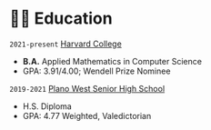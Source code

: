# 👨‍🎓 Education
`2021-present` [Harvard College](https://college.harvard.edu/)
- **B.A.** Applied Mathematics in Computer Science
- GPA: 3.91/4.00; Wendell Prize Nominee

`2019-2021` [Plano West Senior High School](https://www.pisd.edu/site/default.aspx?PageType=3&DomainID=293&ModuleInstanceID=4433&ViewID=6446EE88-D30C-497E-9316-3F8874B3E108&RenderLoc=0&FlexDataID=98016&PageID=1722)
- H.S. Diploma
- GPA: 4.77 Weighted, Valedictorian